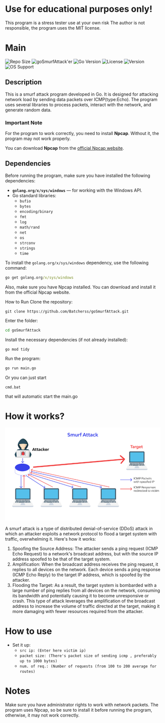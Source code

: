 # Use for educational purposes only!
This program is a stress tester
use at your own risk
The author is not responsible, the program uses the MIT license.

# Main

![Repo Size](https://img.shields.io/github/repo-size/Batcherss/goSmurfAttack?color=green)
![goSmurfAttack'er](https://img.shields.io/badge/Status-WIP-yellow)
![Go Version](https://img.shields.io/badge/Go-%3E%3D%201.18-blue)
![License](https://img.shields.io/badge/License-MIT-blue)
![Version](https://img.shields.io/badge/Version-1.0.2-blue)
![OS Support](https://img.shields.io/badge/OS-Supported%20Unix%2C%20MacOS%2C%20FreeBSD-lightgray)



## Description

This is a smurf attack program developed in Go. It is designed for attacking network load by sending data packets over ICMP(type:Echo). The program uses several libraries to process packets, interact with the network, and generate random data.



### Important Note
For the program to work correctly, you need to install **Npcap**. Without it, the program may not work properly.

You can download **Npcap** from the [official Npcap website](https://nmap.org/npcap/).

## Dependencies

Before running the program, make sure you have installed the following dependencies:

- **`golang.org/x/sys/windows`** — for working with the Windows API.
- Go standard libraries:
  - `bufio`
  - `bytes`
  - `encoding/binary`
  - `fmt`
  - `log`
  - `math/rand`
  - `net`
  - `os`
  - `strconv`
  - `strings`
  - `time`

To install the `golang.org/x/sys/windows` dependency, use the following command:

```cmd
go get golang.org/x/sys/windows
```
Also, make sure you have Npcap installed. You can download and install it from the official Npcap website.

How to Run
Clone the repository:

```git
git clone https://github.com/Batcherss/goSmurfAttack.git
```

Enter the folder:
```cmd
cd goSmurfAttack
```

Install the necessary dependencies (if not already installed):
```cmd
go mod tidy
```

Run the program:
```cmd
go run main.go
```

Or you can just start
```
cmd.bat
```
that will automatic start the main.go
# How it works?
![How it works](.github/instructions1.png)

A smurf attack is a type of distributed denial-of-service (DDoS) attack in which an attacker exploits a network protocol to flood a target system with traffic, overwhelming it. Here's how it works:
1. Spoofing the Source Address: The attacker sends a ping request (ICMP Echo Request) to a network's broadcast address, but with the source IP address spoofed to be that of the target system.
2. Amplification: When the broadcast address receives the ping request, it replies to all devices on the network. Each device sends a ping response (ICMP Echo Reply) to the target IP address, which is spoofed by the attacker.
3. Flooding the Target: As a result, the target system is bombarded with a large number of ping replies from all devices on the network, consuming its bandwidth and potentially causing it to become unresponsive or crash.
This type of attack leverages the amplification of the broadcast address to increase the volume of traffic directed at the target, making it more damaging with fewer resources required from the attacker.

# How to use
- Set it up:
  - `src ip: (Enter here victim ip)`
  - `packet size: (There's packet size of sending icmp , preferably up to 1000 bytes)`
  - `num. of req.: (Number of requests (from 100 to 200 average for routes)`

# Notes
Make sure you have administrator rights to work with network packets.
The program uses Npcap, so be sure to install it before running the program, otherwise, it may not work correctly.

